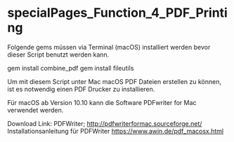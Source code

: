# specialPages_Function_4_PDF_Printing

Folgende gems müssen via Terminal (macOS) installiert werden bevor dieser Script benutzt werden kann.

gem install combine_pdf
gem install fileutils


Um mit diesem Script unter Mac macOS PDF Dateien erstellen zu können, ist es notwendig einen PDF Drucker zu installieren.

Für macOS ab Version 10.10 kann die Software PDFwriter for Mac verwendet werden.

Download Link: PDFWriter;  http://pdfwriterformac.sourceforge.net/ 
Installationsanleitung für PDFWriter https://www.awin.de/pdf_macosx.html 

